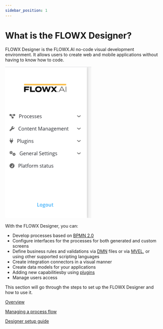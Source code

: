 ```yaml
---
sidebar_position: 1
---
```


# What is the FLOWX Designer?

FLOWX Designer is the FLOWX.AI no-code visual development environment. It allows users to create web and mobile applications without having to know how to code.

![image alt](./img/flowx-designer.png#center)


With the FLOWX Designer, you can:

* Develop processes based on [BPMN 2.0](../platform-overview/frameworks-and-standards/business-process-industry-standards/intro-to-bpmn)
* Configure interfaces for the processes for both generated and custom screens
* Define business rules and validations via [DMN](../platform-overview/frameworks-and-standards/business-process-industry-standards/intro-to-dmn.md) files or via [MVEL](../platform-overview/frameworks-and-standards/business-process-industry-standards/intro-to-mvel.md), or using other supported scripting languages
* Create integration connectors in a visual manner
* Create data models for your applications
* Adding new capabilitiesby using [plugins](../platform-deep-dive/plugins/plugins.md)
* Manage users access

This section will go through the steps to set up the FLOWX Designer and how to use it.


[Overview](overview)

[Managing a process flow](managing-a-process-flow/)

[Designer setup guide](designer-setup-guide/)





